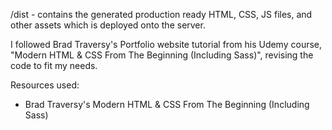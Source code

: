 /dist - contains the generated production ready HTML, CSS, JS files, and other assets which is deployed onto the server.

I followed Brad Traversy's Portfolio website tutorial from his Udemy course, "Modern HTML & CSS From The Beginning (Including Sass)", revising the code to fit my needs.

Resources used:
* Brad Traversy's Modern HTML & CSS From The Beginning (Including Sass)
